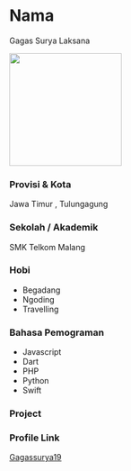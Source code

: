 # Nama
Gagas Surya Laksana

<img src="https://avatars.githubusercontent.com/u/55011173" width="200" height="200" align="center"/>

### Provisi & Kota

Jawa Timur , Tulungagung

### Sekolah / Akademik
SMK Telkom Malang

### Hobi

- Begadang
- Ngoding
- Travelling


### Bahasa Pemograman 

- Javascript
- Dart
- PHP
- Python
- Swift

### Project



### Profile Link

[Gagassurya19](https://github.com/gagassurya19)
